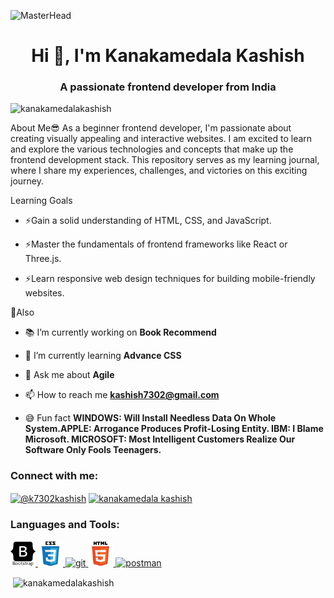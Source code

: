 ![MasterHead](https://1.bp.blogspot.com/-7A4WynwLsMw/XbBpCXG8fHI/AAAAAAAAMt4/uOa1bpLskYgrwGbllhSu2SDj_Mig8SXJQCLcBGAsYHQ/s1600/2000_600px.gif)
<h1 align="center">Hi 👋, I'm Kanakamedala Kashish</h1>
<h3 align="center">A passionate frontend developer from India</h3>

<p align="left"> <img src="https://komarev.com/ghpvc/?username=kanakamedalakashish&label=Profile%20views&color=0e75b6&style=flat" alt="kanakamedalakashish" /> </p>

About Me😎
As a beginner frontend developer, I'm passionate about creating visually appealing and interactive websites. I am excited to learn and explore the various technologies and concepts that make up the frontend development stack. This repository serves as my learning journal, where I share my experiences, challenges, and victories on this exciting journey.

Learning Goals
- ⚡Gain a solid understanding of HTML, CSS, and JavaScript.

- ⚡Master the fundamentals of frontend frameworks like React or Three.js.

- ⚡Learn responsive web design techniques for building mobile-friendly websites.

🌟Also

- 📚 I’m currently working on **Book Recommend**

- 🌱 I’m currently learning **Advance CSS**

- 👟 Ask me about **Agile**

- 📫 How to reach me **kashish7302@gmail.com**

- 😅 Fun fact **WINDOWS: Will Install Needless Data On Whole System.APPLE: Arrogance Produces Profit-Losing Entity. IBM: I Blame Microsoft. MICROSOFT: Most Intelligent Customers Realize Our Software Only Fools Teenagers.**

<h3 align="left">Connect with me:</h3>
<p align="left">
<a href="https://twitter.com/@k7302kashish" target="blank"><img align="center" src="https://www.flaticon.com/free-icon/twitter_3670151?term=twitter&page=1&position=2&origin=search&related_id=3670151" alt="@k7302kashish" height="30" width="40" /></a>
<a href="https://www.linkedin.com/in/kanakamedala-kashish-59019a238/" target="blank"><img align="center" src="https://raw.githubusercontent.com/rahuldkjain/github-profile-readme-generator/master/src/images/icons/Social/linked-in-alt.svg" alt="kanakamedala kashish" height="30" width="40" /></a>
</p>

<h3 align="left">Languages and Tools:</h3>
<p align="left"> <a href="https://getbootstrap.com" target="_blank" rel="noreferrer"> <img src="https://raw.githubusercontent.com/devicons/devicon/master/icons/bootstrap/bootstrap-plain-wordmark.svg" alt="bootstrap" width="40" height="40"/> </a> <a href="https://www.w3schools.com/css/" target="_blank" rel="noreferrer"> <img src="https://raw.githubusercontent.com/devicons/devicon/master/icons/css3/css3-original-wordmark.svg" alt="css3" width="40" height="40"/> </a> <a href="https://git-scm.com/" target="_blank" rel="noreferrer"> <img src="https://www.vectorlogo.zone/logos/git-scm/git-scm-icon.svg" alt="git" width="40" height="40"/> </a> <a href="https://www.w3.org/html/" target="_blank" rel="noreferrer"> <img src="https://raw.githubusercontent.com/devicons/devicon/master/icons/html5/html5-original-wordmark.svg" alt="html5" width="40" height="40"/> </a> <a href="https://postman.com" target="_blank" rel="noreferrer"> <img src="https://www.vectorlogo.zone/logos/getpostman/getpostman-icon.svg" alt="postman" width="40" height="40"/> </a> </p>

<p>&nbsp;<img align="center" src="https://github-readme-stats.vercel.app/api?username=kanakamedalakashish&show_icons=true&locale=en" alt="kanakamedalakashish" /></p>
